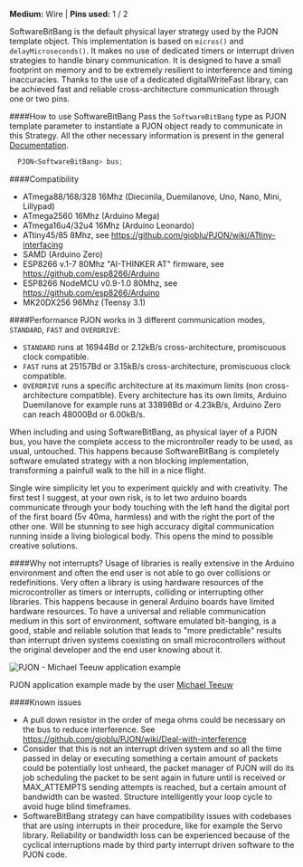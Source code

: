 
**Medium:** Wire |
**Pins used:** 1 / 2

SoftwareBitBang is the default physical layer strategy used by the PJON template object. This implementation is based on `micros()` and `delayMicroseconds()`. It makes no use of dedicated timers or interrupt driven strategies to handle binary communication. It is designed to have a small footprint on memory and to be extremely resilient to interference and timing inaccuracies. Thanks to the use of a dedicated digitalWriteFast library, can be achieved fast and reliable cross-architecture communication through one or two pins.

####How to use SoftwareBitBang
Pass the `SoftwareBitBang` type as PJON template parameter to instantiate a PJON object ready to communicate in this Strategy. All the other necessary information is present in the general [Documentation](https://github.com/gioblu/PJON/wiki/Documentation).
```cpp  
  PJON<SoftwareBitBang> bus;
```

####Compatibility
- ATmega88/168/328 16Mhz (Diecimila, Duemilanove, Uno, Nano, Mini, Lillypad)
- ATmega2560 16Mhz (Arduino Mega)
- ATmega16u4/32u4 16Mhz (Arduino Leonardo)
- ATtiny45/85 8Mhz, see https://github.com/gioblu/PJON/wiki/ATtiny-interfacing
- SAMD (Arduino Zero)
- ESP8266 v.1-7 80Mhz "AI-THINKER AT" firmware, see https://github.com/esp8266/Arduino
- ESP8266 NodeMCU v0.9-1.0 80Mhz, see https://github.com/esp8266/Arduino
- MK20DX256 96Mhz (Teensy 3.1)

####Performance
PJON works in 3 different communication modes, `STANDARD`, `FAST` and `OVERDRIVE`:
- `STANDARD` runs at 16944Bd or 2.12kB/s cross-architecture, promiscuous clock compatible.
- `FAST` runs at 25157Bd or 3.15kB/s cross-architecture, promiscuous clock compatible.
- `OVERDRIVE` runs a specific architecture at its maximum limits (non cross-architecture compatible). Every architecture has its own limits, Arduino Duemilanove for example runs at 33898Bd or 4.23kB/s, Arduino Zero can reach 48000Bd or 6.00kB/s.

When including and using SoftwareBitBang, as physical layer of a PJON bus, you have the complete access to the microntroller ready to be used, as usual, untouched. This happens because SoftwareBitBang is completely software emulated strategy with a non blocking implementation, transforming a painfull walk to the hill in a nice flight.

Single wire simplicity let you to experiment quickly and with creativity. The first test I suggest, at your own risk, is to let two arduino boards communicate through your body touching with the left hand the digital port of the first board (5v 40ma, harmless) and with the right the port of the other one. Will be stunning to see high accuracy digital communication running inside a living biological body. This opens the mind to possible creative solutions.

####Why not interrupts?
Usage of libraries is really extensive in the Arduino environment and often the end user is not able to go over collisions or redefinitions. Very often a library is using hardware resources of the microcontroller as timers or interrupts, colliding or interrupting other libraries. This happens because in general Arduino boards have limited hardware resources. To have a universal and reliable communication medium in this sort of environment, software emulated bit-banging, is a good, stable and reliable solution that leads to "more predictable" results than interrupt driven systems coexisting on small microcontrollers without the original developer and the end user knowing about it.

![PJON - Michael Teeuw application example](http://33.media.tumblr.com/0065c3946a34191a2836c405224158c8/tumblr_inline_nvrbxkXo831s95p1z_500.gif)

PJON application example made by the user [Michael Teeuw](http://michaelteeuw.nl/post/130558526217/pjon-my-son)

####Known issues
- A pull down resistor in the order of mega ohms could be necessary on the bus to
reduce interference. See https://github.com/gioblu/PJON/wiki/Deal-with-interference
- Consider that this is not an interrupt driven system and so all the time passed
in delay or executing something a certain amount of packets could be potentially
lost unheard, the packet manager of PJON will do its job scheduling the packet
to be sent again in future until is received or MAX_ATTEMPTS sending attempts is
reached, but a certain amount of bandwidth can be wasted. Structure intelligently
your loop cycle to avoid huge blind timeframes.
- SoftwareBitBang strategy can have compatibility issues with codebases that
are using interrupts in their procedure, like for example the Servo library.
Reliability or bandwidth loss can be experienced because of the cyclical
interruptions made by third party interrupt driven software to the PJON code.
